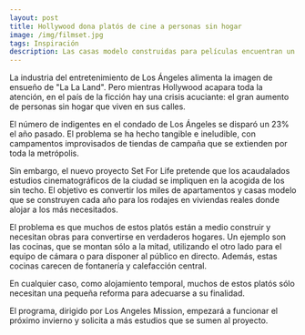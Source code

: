 ```yaml
---
layout: post
title: Hollywood dona platós de cine a personas sin hogar
image: /img/filmset.jpg
tags: Inspiración
description: Las casas modelo construidas para películas encuentran un nuevo propósito.
---
```


La industria del entretenimiento de Los Ángeles alimenta la imagen de ensueño de "La La Land". Pero mientras Hollywood acapara toda la atención, en el país de la ficción hay una crisis acuciante: el gran aumento de personas sin hogar que viven en sus calles.

El número de indigentes en el condado de Los Ángeles se disparó un 23% el año pasado. El problema se ha hecho tangible e ineludible, con campamentos improvisados de tiendas de campaña que se extienden por toda la metrópolis.

Sin embargo, el nuevo proyecto Set For Life pretende que los acaudalados estudios cinematográficos de la ciudad se impliquen en la acogida de los sin techo. El objetivo es convertir los miles de apartamentos y casas modelo que se construyen cada año para los rodajes en viviendas reales donde alojar a los más necesitados.

El problema es que muchos de estos platós están a medio construir y necesitan obras para convertirse en verdaderos hogares. Un ejemplo son las cocinas, que se montan sólo a la mitad, utilizando el otro lado para el equipo de cámara o para disponer al público en directo. Además, estas cocinas carecen de fontanería y calefacción central.

En cualquier caso, como alojamiento temporal, muchos de estos platós sólo necesitan una pequeña reforma para adecuarse a su finalidad.

El programa, dirigido por Los Angeles Mission, empezará a funcionar el próximo invierno y solicita a más estudios que se sumen al proyecto.
